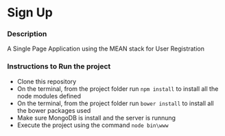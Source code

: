 # Sign Up 

### Description

A Single Page Application using the MEAN stack for User Registration

### Instructions to Run the project

* Clone this repository
* On the terminal, from the project folder run `npm install` to install all the node modules defined
* On the terminal, from the project folder run `bower install` to install all the bower packages used
* Make sure MongoDB is install and the server is runnung
* Execute the project using the command `node bin\www`
